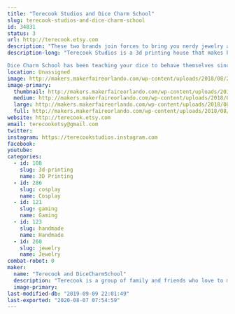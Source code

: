 ```yaml
---
title: "Terecook Studios and Dice Charm School"
slug: terecook-studios-and-dice-charm-school
id: 34831
status: 3
url: http://terecook.etsy.com
description: "These two brands join forces to bring you nerdy jewelry and 3d printed cosplay accessories!"
description-long: "Terecook Studios is a 3d printing house that makes hard-to-find, custom-designed cosplay accessories. Every cosplay seems to have that one !@#$ thing you can't find or make to save your life; Terecook specializes in that one !@#$ thing. 3d printed accessories are great, because they're more durable and less bulky than foam, but lighter and more affordable than metal. Available for any custom 3d printing orders, and we do a few props and toys too!

Dice Charm School has been teaching your dice to behave themselves since 2016, specializing in polyhedral dice jewelry with the highest roll facing out for luck. (Natural 20s not guaranteed.) We also offer hand-drawn pins, pride jewelry, and a few other nerdy treasures!"
location: Unassigned
image: http://makers.makerfaireorlando.com/wp-content/uploads/2018/08/2018-07-19-14.25.16-1024x768.jpg
image-primary:
  thumbnail: http://makers.makerfaireorlando.com/wp-content/uploads/2018/08/2018-07-19-14.25.16-150x150.jpg
  medium: http://makers.makerfaireorlando.com/wp-content/uploads/2018/08/2018-07-19-14.25.16-300x225.jpg
  large: http://makers.makerfaireorlando.com/wp-content/uploads/2018/08/2018-07-19-14.25.16-1024x768.jpg
  full: http://makers.makerfaireorlando.com/wp-content/uploads/2018/08/2018-07-19-14.25.16.jpg
website: http://terecook.etsy.com
email: terecooketsy@gmail.com
twitter: 
instagram: https://terecookstudios.instagram.com
facebook: 
youtube: 
categories:
  - id: 108
    slug: 3d-printing
    name: 3D Printing
  - id: 286
    slug: cosplay
    name: Cosplay
  - id: 121
    slug: gaming
    name: Gaming
  - id: 123
    slug: handmade
    name: Handmade
  - id: 260
    slug: jewelry
    name: Jewelry
combat-robot: 0
maker:
  name: "Terecook and DiceCharmSchool"
  description: "Terecook is a group of family and friends who love to make things. So far all we have is an Etsy shop and a lot of ambition, but we've got big plans!"
  image-primary: 
last-modified-db: "2019-09-09 22:01:49"
last-exported: "2020-08-07 07:54:59"
---
```

